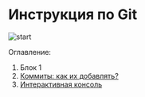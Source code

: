 # Инструкция по Git

![start](./photo/logo1.jpg)

Оглавление:

1. Блок 1
2. [Коммиты: как их добавлять?](./commits.md)
3. [Интерактивная консоль](./interractive)

